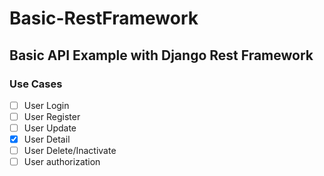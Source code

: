 # Basic-RestFramework
## Basic API Example with Django Rest Framework 

### Use Cases
- [ ] User Login
- [ ] User Register
- [ ] User Update
- [x] User Detail
- [ ] User Delete/Inactivate
- [ ] User authorization
